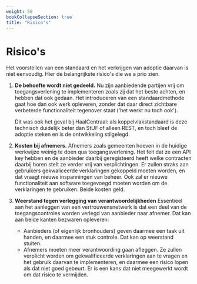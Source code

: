 ```yaml
---
weight: 50
bookCollapseSection: true
title: "Risico's"
---
```


# Risico's

Het voorstellen van een standaard en het verkrijgen van adoptie daarvan is niet eenvoudig. Hier de belangrijkste
risico's die we a prio zien.

1. **De behoefte wordt niet gedeeld.**
Nu zijn aanbiedende partijen vrij om toegangsverlening te implementeren zoals zij dat het beste achten, en hebben dat ook gedaan.
Het introduceren van een standaardmethode gaat hoe dan ook werk opleveren, zonder dat daar direct zichtbare verbeterde 
functionaliteit tegenover staat ('het werkt nu toch ook'). 

   Dit was ook het geval bij HaalCentraal: als koppelvlakstandaard is deze technisch duidelijk beter dan StUF of alleen REST, en toch
bleef de adoptie steken en is de ontwikkeling stilgelegd.


2. **Kosten bij afnemers.** 
Afnemers zoals gemeenten hoeven in de huidige werkwijze weinig te doen qua toegangsverlening. 
Het feit dat ze een API key hebben en de aanbieder daarbij geregisteerd heeft welke contracten daarbij
horen stelt ze verder vrij van verplichtingen. 
Er zullen straks aan gebruikers gekwaliceerde verklaringen gekoppeld moeten worden, en dat vraagt nieuwe inspanningen van beheer.
Ook zal er nieuwe functionaliteit aan software toegevoegd moeten worden om de verklaringen te gebruiken. 
Beide kosten geld.


3. **Weerstand tegen verlegging van verantwoordelijkheden**
Essentieel aan het aanleggen van een vertrouwensnetwerk is dat een deel van de toegangscontroles
worden verlegd van aanbieder naar afnemer. Dat kan aan beide kanten bezwaren opleveren:

   - Aanbieders (of eigenlijk bronhouders) geven daarmee een taak uit handen, en daarmee een stuk controle. Dat kan op weerstand stuiten.
   - Afnemers moeten meer verantwoording gaan afleggen. Ze zullen verplicht worden om gekwalificeerde verklaringen aan te vragen
  en het gebruik daarvan te implementeren, en daarmee een risico lopen als dat niet goed gebeurt. Er is een kans dat niet meegewerkt
  wordt om dat risico te vermijden.

